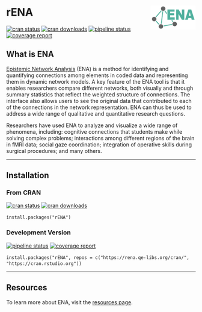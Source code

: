# rENA <img src="man/figures/logo.png" align="right" alt="" width="120" />

[![cran status](https://www.r-pkg.org/badges/version-ago/rENA)](https://cran.r-project.org/package=rENA) 
[![cran downloads](https://cranlogs.r-pkg.org/badges/grand-total/rENA)](https://cranlogs.r-pkg.org/badges/grand-total/rENA) 
[![pipeline status](https://gitlab.com/epistemic-analytics/qe-packages/rENA/badges/main/pipeline.svg)](https://gitlab.com/epistemic-analytics/qe-packages/rENA/-/commits/main)
[![coverage report](https://gitlab.com/epistemic-analytics/qe-packages/rENA/badges/main/coverage.svg)](https://gitlab.com/epistemic-analytics/qe-packages/rENA/-/commits/main)

## What is ENA

[Epistemic Network Analysis](https://www.epistemicnetwork.org/) (ENA) is a method for identifying and quantifying connections among elements in coded data and representing them in dynamic network models. A key feature of the ENA tool is that it enables researchers compare different networks, both visually and through summary statistics that reflect the weighted structure of connections. The interface also allows users to see the original data that contributed to each of the connections in the network representation. ENA can thus be used to address a wide range of qualitative and quantitative research questions.

Researchers have used ENA to analyze and visualize a wide range of phenomena, including: cognitive connections that students make while solving complex problems; interactions among different regions of the brain in fMRI data; social gaze coordination; integration of operative skills during surgical procedures; and many others.

---

## Installation

### From CRAN

[![cran status](https://www.r-pkg.org/badges/version-ago/rENA)](https://cran.r-project.org/package=rENA) 
[![cran downloads](https://cranlogs.r-pkg.org/badges/grand-total/rENA)](https://cranlogs.r-pkg.org/badges/grand-total/rENA) 

```
install.packages("rENA")
```

### Development Version

[![pipeline status](https://gitlab.com/epistemic-analytics/qe-packages/rENA/badges/main/pipeline.svg)](https://gitlab.com/epistemic-analytics/qe-packages/rENA/-/commits/main)
[![coverage report](https://gitlab.com/epistemic-analytics/qe-packages/rENA/badges/main/coverage.svg)](https://gitlab.com/epistemic-analytics/qe-packages/rENA/-/commits/main)

```
install.packages("rENA", repos = c("https://rena.qe-libs.org/cran/", "https://cran.rstudio.org"))
```

---
## Resources

To learn more about ENA, visit the [resources page](https://www.epistemicnetwork.org/resources/).
